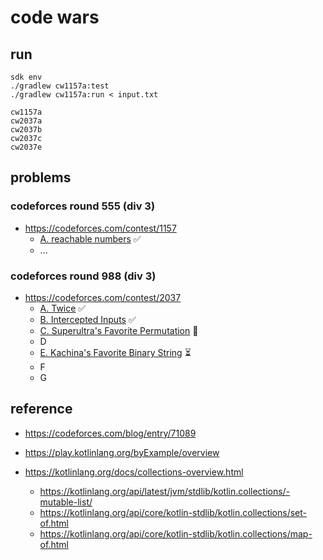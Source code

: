 # code wars

## run
```
sdk env
./gradlew cw1157a:test
./gradlew cw1157a:run < input.txt

cw1157a
cw2037a
cw2037b
cw2037c
cw2037e

```

## problems

### codeforces round 555 (div 3)
- https://codeforces.com/contest/1157
  - [A. reachable numbers](https://codeforces.com/contest/1157/problem/A) ✅
  - ...

### codeforces round 988 (div 3)
- https://codeforces.com/contest/2037
  - [A. Twice](https://codeforces.com/contest/2037/problem/A) ✅
  - [B. Intercepted Inputs](https://codeforces.com/contest/2037/problem/B) ✅
  - [C. Superultra's Favorite Permutation](https://codeforces.com/contest/2037/problem/C) 🛟
  - D
  - [E. Kachina's Favorite Binary String](https://codeforces.com/contest/2037/problem/E) ⏳
  - F
  - G


## reference

- https://codeforces.com/blog/entry/71089

- https://play.kotlinlang.org/byExample/overview
- https://kotlinlang.org/docs/collections-overview.html
  - https://kotlinlang.org/api/latest/jvm/stdlib/kotlin.collections/-mutable-list/
  - https://kotlinlang.org/api/core/kotlin-stdlib/kotlin.collections/set-of.html
  - https://kotlinlang.org/api/core/kotlin-stdlib/kotlin.collections/map-of.html